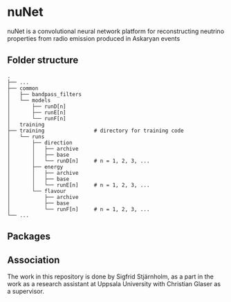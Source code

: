 # nuNet

nuNet is a convolutional neural network platform for reconstructing neutrino properties from radio emission produced in Askaryan events

## Folder structure

    .
    ├── ...
    ├── common
    │   ├── bandpass_filters
    │   └── models
    │       ├── runD[n]
    │       ├── runE[n]
    │       └── runF[n]
    │   training
    ├── training                # directory for training code
    │   └── runs                
    │       ├── direction       
    │       │   ├── archive     
    │       │   ├── base
    │       │   └── runD[n]     # n = 1, 2, 3, ...
    │       ├── energy
    │       │   ├── archive
    │       │   ├── base
    │       │   └── runE[n]     # n = 1, 2, 3, ...
    │       └── flavour
    │           ├── archive
    │           ├── base
    │           └── runF[n]     # n = 1, 2, 3, ...
    └── ...


## Packages


## Association

The work in this repository is done by Sigfrid Stjärnholm, as a part in the work as a research assistant at Uppsala University with Christian Glaser as a supervisor.